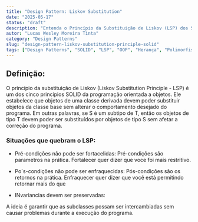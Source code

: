```yaml
---
title: "Design Pattern: Liskov Substitution"
date: "2025-05-17"
status: "draft"
description: "Entenda o Princípio da Substituição de Liskov (LSP) dos SOLID: como garantir que subclasses sejam intercambiáveis sem quebrar o comportamento esperado."
autor: "Lucas Wesley Moreira Tinta"
category: "Design Patterns"
slug: "design-pattern-liskov-substitution-principle-solid"
tags: ["Design Patterns", "SOLID", "LSP", "OOP", "Herança", "Polimorfismo"]
---
```


## Definição:

O princípio da substituição de Liskov (Liskov Substitution Principle - LSP) é um dos cinco princípios SOLID da programação orientada a objetos. Ele estabelece que objetos de uma classe derivada devem poder substituir objetos da classe base sem alterar o comportamento desejado do programa. Em outras palavras, se S é um subtipo de T, então os objetos de tipo T devem poder ser substituídos por objetos de tipo S sem afetar a correção do programa.


### Situações que quebram o LSP:

- Pré-condições não pode ser fortacelidas: 
Pré-condições são parametros na prática. Fortalecer quer dizer que voce foi mais restritivo.

- Po´s-condições não pode ser enfraquecidas:
Pós-condições são os retornos na prática. Enfraquecer quer dizer que você está permitindo retornar mais do que 

- INvariancias devem ser preservadas:


A ideia é garantir que as subclasses possam ser intercambiadas sem causar problemas durante a execução do programa.

 
